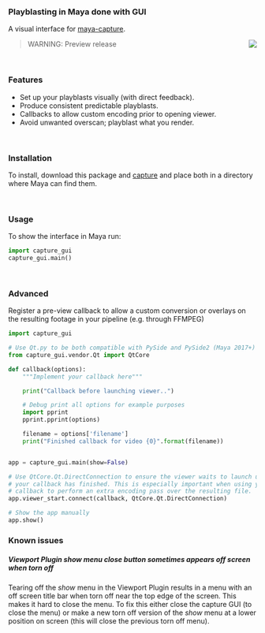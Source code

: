 ### Playblasting in Maya done with GUI

A visual interface for
[maya-capture](https://github.com/abstractfactory/maya-capture).

<img align="right" src="https://cloud.githubusercontent.com/assets/2439881/18627536/c1a6b4e4-7e5b-11e6-9c69-047bd5cbbce5.jpg"/>

> WARNING: Preview release

<br>

### Features

- Set up your playblasts visually (with direct feedback). 
- Produce consistent predictable playblasts.
- Callbacks to allow custom encoding prior to opening viewer.
- Avoid unwanted overscan; playblast what you render.

<br>

### Installation

To install, download this package and [capture](https://github.com/abstractfactory/maya-capture)
and place both in a directory where Maya can find them.

<br>

### Usage

To show the interface in Maya run:

```python
import capture_gui
capture_gui.main()
```

<br>

### Advanced

Register a pre-view callback to allow a custom conversion or overlays on the 
resulting footage in your pipeline (e.g. through FFMPEG)

```python
import capture_gui

# Use Qt.py to be both compatible with PySide and PySide2 (Maya 2017+)
from capture_gui.vendor.Qt import QtCore

def callback(options):
    """Implement your callback here"""

    print("Callback before launching viewer..")

    # Debug print all options for example purposes
    import pprint
    pprint.pprint(options)

    filename = options['filename']
    print("Finished callback for video {0}".format(filename))


app = capture_gui.main(show=False)

# Use QtCore.Qt.DirectConnection to ensure the viewer waits to launch until
# your callback has finished. This is especially important when using your
# callback to perform an extra encoding pass over the resulting file.
app.viewer_start.connect(callback, QtCore.Qt.DirectConnection)

# Show the app manually
app.show()
```


### Known issues

##### Viewport Plugin _show_ menu close button sometimes appears off screen when torn off

Tearing off the _show_ menu in the Viewport Plugin results in a menu
with an off screen title bar when torn off near the top edge of the
screen. This makes it hard to close the menu. To fix this either close
the capture GUI (to close the menu) or make a new torn off version of
the _show_ menu at a lower position on screen (this will close the
previous torn off menu).
